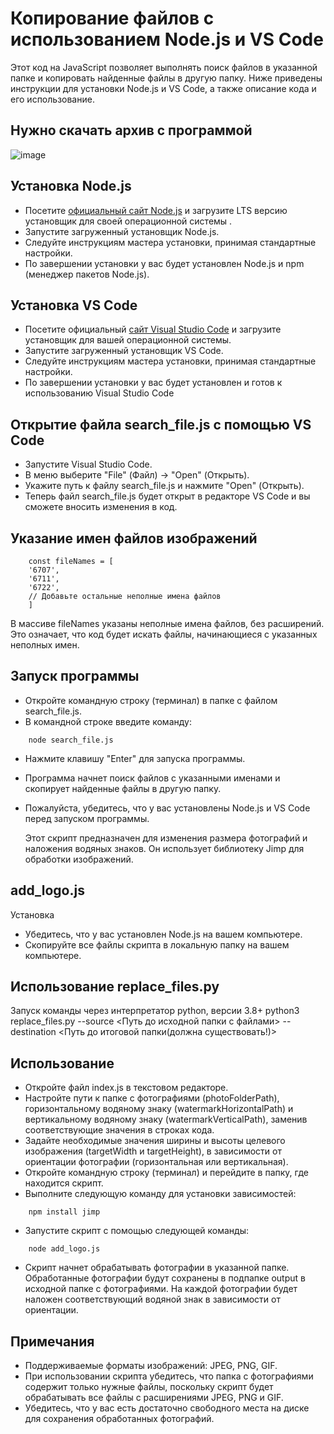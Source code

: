 
# Копирование файлов с использованием Node.js и VS Code
Этот код на JavaScript позволяет выполнять поиск файлов в указанной папке и копировать найденные файлы в другую папку. Ниже приведены инструкции для установки Node.js и VS Code, а также описание кода и его использование.
## Нужно скачать архив с программой
![image](https://github.com/meVarensev/search_file/assets/57268467/0c448703-4acf-4453-92fd-ce989616f254)

## Установка Node.js
* Посетите [официальный сайт Node.js](https://nodejs.org/en) и загрузите LTS версию установщик для своей операционной системы  .
* Запустите загруженный установщик Node.js.
* Следуйте инструкциям мастера установки, принимая стандартные настройки.
* По завершении установки у вас будет установлен Node.js и npm (менеджер пакетов Node.js).
## Установка VS Code
* Посетите официальный [сайт Visual Studio Code](https://code.visualstudio.com/) и загрузите установщик для вашей операционной системы.
* Запустите загруженный установщик VS Code.
* Следуйте инструкциям мастера установки, принимая стандартные настройки.
* По завершении установки у вас будет установлен и готов к использованию Visual Studio Code

## Открытие файла search_file.js с помощью VS Code
* Запустите Visual Studio Code.
* В меню выберите "File" (Файл) -> "Open" (Открыть).
* Укажите путь к файлу search_file.js и нажмите "Open" (Открыть).
* Теперь файл search_file.js будет открыт в редакторе VS Code и вы сможете вносить изменения в код.

## Указание имен файлов изображений
```
    const fileNames = [
    '6707',
    '6711',
    '6722',
    // Добавьте остальные неполные имена файлов
    ]
```
В массиве fileNames указаны неполные имена файлов, без расширений. Это означает, что код будет искать файлы, начинающиеся с указанных неполных имен.
## Запуск программы
* Откройте командную строку (терминал) в папке с файлом search_file.js.
* В командной строке введите команду:
```
    node search_file.js
```
* Нажмите клавишу "Enter" для запуска программы.
* Программа начнет поиск файлов с указанными именами и скопирует найденные файлы в другую папку.
* Пожалуйста, убедитесь, что у вас установлены Node.js и VS Code перед запуском программы.

  Этот скрипт предназначен для изменения размера фотографий и наложения водяных знаков. Он использует библиотеку Jimp для обработки изображений.

  
## add_logo.js
Установка
* Убедитесь, что у вас установлен Node.js на вашем компьютере.
* Скопируйте все файлы скрипта в локальную папку на вашем компьютере.
## Использование replace_files.py
Запуск команды через интерпретатор python, версии 3.8+
python3 replace_files.py --source <Путь до исходной папки с файлами> --destination <Путь до итоговой папки(должна существовать!)>
## Использование
* Откройте файл index.js в текстовом редакторе.
* Настройте пути к папке с фотографиями (photoFolderPath), горизонтальному водяному знаку (watermarkHorizontalPath) и вертикальному водяному знаку (watermarkVerticalPath), заменив соответствующие значения в строках кода.
* Задайте необходимые значения ширины и высоты целевого изображения (targetWidth и targetHeight), в зависимости от ориентации фотографии (горизонтальная или вертикальная).
* Откройте командную строку (терминал) и перейдите в папку, где находится скрипт.
* Выполните следующую команду для установки зависимостей:

```
    npm install jimp
```
* Запустите скрипт с помощью следующей команды:
  
```
    node add_logo.js
```
* Скрипт начнет обрабатывать фотографии в указанной папке. Обработанные фотографии будут сохранены в подпапке output в исходной папке с фотографиями. На каждой фотографии будет наложен соответствующий водяной знак в зависимости от ориентации.
## Примечания
* Поддерживаемые форматы изображений: JPEG, PNG, GIF.
* При использовании скрипта убедитесь, что папка с фотографиями содержит только нужные файлы, поскольку скрипт будет обрабатывать все файлы с расширениями JPEG, PNG и GIF.
* Убедитесь, что у вас есть достаточно свободного места на диске для сохранения обработанных фотографий.
